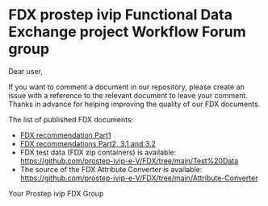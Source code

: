 # FDX prostep ivip Functional Data Exchange project Workflow Forum group

Dear user,

If you want to comment a document in our repository, please create an issue with a reference to the relevant document to leave your comment.
Thanks in advance for helping improving the quality of our FDX documents.

The list of published FDX documents:

- [FDX recommendation Part1](https://www.prostep.org/fileadmin/downloads/PSI_VDA_Recom_FDX_Version_1.1.pdf)
- [FDX recommendations Part2, 3.1 and 3.2](https://www.prostep.org/fileadmin/downloads/FDX-v2.0_1.zip)
- FDX test data (FDX zip containers) is available: https://github.com/prostep-ivip-e-V/FDX/tree/main/Test%20Data
- The source of the FDX Attribute Converter is available: https://github.com/prostep-ivip-e-V/FDX/tree/main/Attribute-Converter

Your Prostep ivip FDX Group
